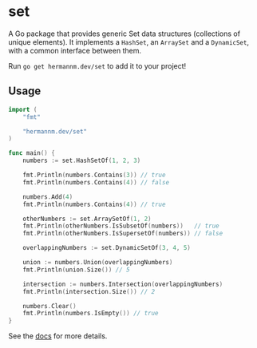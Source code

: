 # set

A Go package that provides generic Set data structures (collections of unique elements). It
implements a `HashSet`, an `ArraySet` and a `DynamicSet`, with a common interface between them.

Run `go get hermannm.dev/set` to add it to your project!

## Usage

```go
import (
	"fmt"

	"hermannm.dev/set"
)

func main() {
	numbers := set.HashSetOf(1, 2, 3)

	fmt.Println(numbers.Contains(3)) // true
	fmt.Println(numbers.Contains(4)) // false

	numbers.Add(4)
	fmt.Println(numbers.Contains(4)) // true

	otherNumbers := set.ArraySetOf(1, 2)
	fmt.Println(otherNumbers.IsSubsetOf(numbers))   // true
	fmt.Println(otherNumbers.IsSupersetOf(numbers)) // false

	overlappingNumbers := set.DynamicSetOf(3, 4, 5)

	union := numbers.Union(overlappingNumbers)
	fmt.Println(union.Size()) // 5

	intersection := numbers.Intersection(overlappingNumbers)
	fmt.Println(intersection.Size()) // 2

	numbers.Clear()
	fmt.Println(numbers.IsEmpty()) // true
}
```

See the [docs](https://pkg.go.dev/hermannm.dev/set) for more details.
